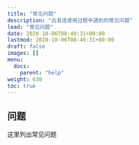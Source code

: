 ```yaml
---
title: "常见问题"
description: "云易连使用过程中遇到的常见问题"
lead: "常见问题"
date: 2020-10-06T08:49:31+00:00
lastmod: 2020-10-06T08:49:31+00:00
draft: false
images: []
menu:
  docs:
    parent: "help"
weight: 630
toc: true
---
```


## 问题

这里列出常见问题
